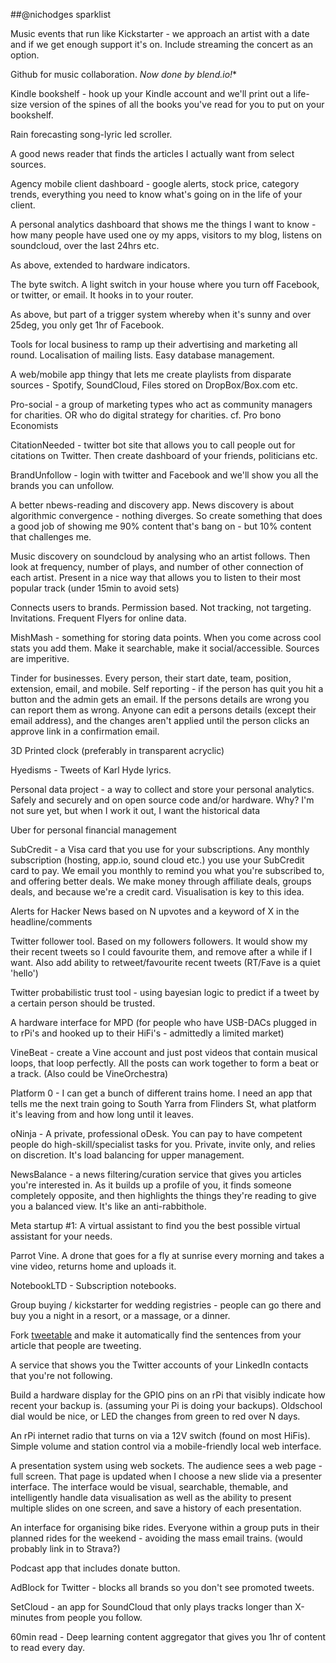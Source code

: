 ##@nichodges sparklist

Music events that run like Kickstarter - we approach an artist with a date and if we get enough support it's on. Include streaming the concert as an option.

Github for music collaboration. *Now done by blend.io!**

Kindle bookshelf - hook up your Kindle account and we'll print out a life-size version of the spines of all the books you've read for you to put on your bookshelf.

Rain forecasting song-lyric led scroller. 

A good news reader that finds the articles I actually want from select sources. 

Agency mobile client dashboard - google alerts, stock price, category trends, everything you need to know what's going on in the life of your client.

A personal analytics dashboard that shows me the things I want to know - how many people have used one oy my apps, visitors to my blog, listens on soundcloud, over the last 24hrs etc. 

As above, extended to hardware indicators.

The byte switch. A light switch in your house where you turn off Facebook, or twitter, or email. It hooks in to your router. 

As above, but part of a trigger system whereby when it's sunny and over 25deg, you only get 1hr of Facebook. 

Tools for local business to ramp up their advertising and marketing all round. Localisation of mailing lists. Easy database management. 

A web/mobile app thingy that lets me create playlists from disparate sources - Spotify, SoundCloud, Files stored on DropBox/Box.com etc.

Pro-social - a group of marketing types who act as community managers for charities. OR who do digital strategy for charities. cf. Pro bono Economists

CitationNeeded - twitter bot site that allows you to call people out for citations on Twitter. Then create dashboard of your friends, politicians etc. 

BrandUnfollow - login with twitter and Facebook and we'll show you all the brands you can unfollow.

A better nbews-reading and discovery app. News discovery is about algorithmic convergence - nothing diverges. So create something that does a good job of showing me 90% content that's bang on - but 10% content that challenges me.

Music discovery on soundcloud by analysing who an artist follows. Then look at frequency, number of plays, and number of other connection of each artist. Present in a nice way that allows you to listen to their most popular track (under 15min to avoid sets)

Connects users to brands. Permission based. Not tracking, not targeting. Invitations. Frequent Flyers for online data.

MishMash - something for storing data points. When you come across cool stats you add them. Make it searchable, make it social/accessible. Sources are imperitive.


Tinder for businesses. Every person, their start date, team, position, extension, email, and mobile. Self reporting - if the person has quit you hit a button and the admin gets an email. If the persons details are wrong you can report them as wrong. Anyone can edit a persons details (except their email address), and the changes aren't applied until the person clicks an approve link in a confirmation email.

3D Printed clock (preferably in transparent acryclic)

Hyedisms - Tweets of Karl Hyde lyrics.

Personal data project - a way to collect and store your personal analytics. Safely and securely and on open source code and/or hardware. Why? I'm not sure yet, but when I work it out, I want the historical data

Uber for personal financial management

SubCredit - a Visa card that you use for your subscriptions. Any monthly subscription (hosting, app.io, sound cloud etc.) you use your SubCredit card to pay. We email you monthly to remind you what you're subscribed to, and offering better deals. We make money through affiliate deals, groups deals, and because we're a credit card. Visualisation is key to this idea.

Alerts for Hacker News based on N upvotes and a keyword of X in the headline/comments

Twitter follower tool. Based on my followers followers. It would  show my their recent tweets so I could favourite them, and remove after a while if I want. Also add ability to retweet/favourite recent tweets (RT/Fave is a quiet 'hello')

Twitter probabilistic trust tool - using bayesian logic to predict if a tweet by a certain person should be trusted. 

A hardware interface for MPD (for people who have USB-DACs plugged in to rPi's and hooked up to their HiFi's - admittedly a limited market)

VineBeat - create a Vine account and just post videos that contain musical loops, that loop perfectly. All the posts can work together to form a beat or a track. (Also could be VineOrchestra)

Platform 0 - I can get a bunch of different trains home. I need an app that tells me the next train going to South Yarra from Flinders St, what platform it's leaving from and how long until it leaves.

oNinja - A private, professional oDesk. You can pay to have competent people do high-skill/specialist tasks for you. Private, invite only, and relies on discretion. It's load balancing for upper management.

NewsBalance - a news filtering/curation service that gives you articles you're interested in. As it builds up a profile of you, it finds someone completely opposite, and then highlights the things they're reading to give you a balanced view. It's like an anti-rabbithole.

Meta startup #1: A virtual assistant to find you the best possible virtual assistant for your needs.

Parrot Vine. A drone that goes for a fly at sunrise every morning and takes a vine video, returns home and uploads it.

NotebookLTD - Subscription notebooks.

Group buying / kickstarter for wedding registries - people can go there and buy you a night in a resort, or a massage, or a dinner. 

Fork [tweetable](https://github.com/jbenton/tweetable-text) and make it automatically find the sentences from your article that people are tweeting.

A service that shows you the Twitter accounts of your LinkedIn contacts that you're not following.

Build a hardware display for the GPIO pins on an rPi that visibly indicate how recent your backup is. (assuming your Pi is doing your backups). Oldschool dial would be nice, or LED the changes from green to red over N days.

An rPi internet radio that turns on via a 12V switch (found on most HiFis). Simple volume and station control via a mobile-friendly local web interface.

A presentation system using web sockets. The audience sees a web page - full screen. That page is updated when I choose a new slide via a presenter interface. The interface would be visual, searchable, themable, and intelligently handle data visualisation as well as the ability to present multiple slides on one screen, and save a history of each presentation.

An interface for organising bike rides. Everyone within a group puts in their planned rides for the weekend - avoiding the mass email trains. (would probably link in to Strava?)

Podcast app that includes donate button.

AdBlock for Twitter - blocks all brands so you don't see promoted tweets.

SetCloud - an app for SoundCloud that only plays tracks longer than X-minutes from people you follow. 

60min read - Deep learning content aggregator that gives you 1hr of content to read every day.

